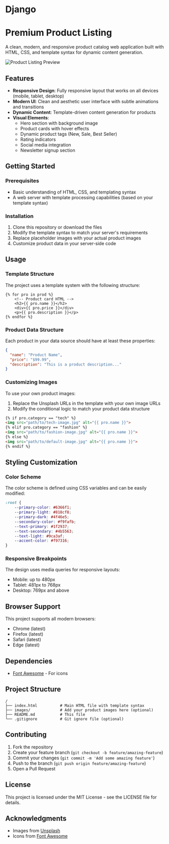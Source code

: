# Django



# Premium Product Listing

A clean, modern, and responsive product catalog web application built with HTML, CSS, and template syntax for dynamic content generation.

![Product Listing Preview](https://images.unsplash.com/photo-1441986300917-64674bd600d8?ixlib=rb-4.0.3&ixid=M3wxMjA3fDB8MHxwaG90by1wYWdlfHx8fGVufDB8fHx8fA%3D%3D&auto=format&fit=crop&w=600&q=80)

## Features

- **Responsive Design**: Fully responsive layout that works on all devices (mobile, tablet, desktop)
- **Modern UI**: Clean and aesthetic user interface with subtle animations and transitions
- **Dynamic Content**: Template-driven content generation for products
- **Visual Elements**:
  - Hero section with background image
  - Product cards with hover effects
  - Dynamic product tags (New, Sale, Best Seller)
  - Rating indicators
  - Social media integration
  - Newsletter signup section

## Getting Started

### Prerequisites

- Basic understanding of HTML, CSS, and templating syntax
- A web server with template processing capabilities (based on your template syntax)

### Installation

1. Clone this repository or download the files
2. Modify the template syntax to match your server's requirements
3. Replace placeholder images with your actual product images
4. Customize product data in your server-side code

## Usage

### Template Structure

The project uses a template system with the following structure:

```
{% for pro in prod %}
    <!-- Product card HTML -->
    <h2>{{ pro.name }}</h2>
    <div>{{ pro.price }}</div>
    <p>{{ pro.description }}</p>
{% endfor %}
```

### Product Data Structure

Each product in your data source should have at least these properties:

```json
{
  "name": "Product Name",
  "price": "$99.99",
  "description": "This is a product description..."
}
```

### Customizing Images

To use your own product images:

1. Replace the Unsplash URLs in the template with your own image URLs
2. Modify the conditional logic to match your product data structure

```html
{% if pro.category == "tech" %}
<img src="path/to/tech-image.jpg" alt="{{ pro.name }}">
{% elif pro.category == "fashion" %}
<img src="path/to/fashion-image.jpg" alt="{{ pro.name }}">
{% else %}
<img src="path/to/default-image.jpg" alt="{{ pro.name }}">
{% endif %}
```

## Styling Customization

### Color Scheme

The color scheme is defined using CSS variables and can be easily modified:

```css
:root {
    --primary-color: #6366f1;
    --primary-light: #818cf8;
    --primary-dark: #4f46e5;
    --secondary-color: #f9fafb;
    --text-primary: #1f2937;
    --text-secondary: #4b5563;
    --text-light: #9ca3af;
    --accent-color: #f97316;
}
```

### Responsive Breakpoints

The design uses media queries for responsive layouts:

- Mobile: up to 480px
- Tablet: 481px to 768px
- Desktop: 769px and above

## Browser Support

This project supports all modern browsers:

- Chrome (latest)
- Firefox (latest)
- Safari (latest)
- Edge (latest)

## Dependencies

- [Font Awesome](https://cdnjs.cloudflare.com/ajax/libs/font-awesome/6.4.0/css/all.min.css) - For icons

## Project Structure

```
/
├── index.html          # Main HTML file with template syntax
├── images/             # Add your product images here (optional)
├── README.md           # This file
└── .gitignore          # Git ignore file (optional)
```

## Contributing

1. Fork the repository
2. Create your feature branch (`git checkout -b feature/amazing-feature`)
3. Commit your changes (`git commit -m 'Add some amazing feature'`)
4. Push to the branch (`git push origin feature/amazing-feature`)
5. Open a Pull Request

## License

This project is licensed under the MIT License - see the LICENSE file for details.

## Acknowledgments

- Images from [Unsplash](https://unsplash.com/)
- Icons from [Font Awesome](https://fontawesome.com/)
